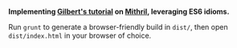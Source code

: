 **Implementing [Gilbert's tutorial](http://gilbert.ghost.io/mithril-js-tutorial-1/)
on [Mithril](http://lhorie.github.io/mithril/index.html), leveraging ES6 idioms.**

Run `grunt` to generate a browser-friendly build in `dist/`, then open
`dist/index.html` in your browser of choice.
